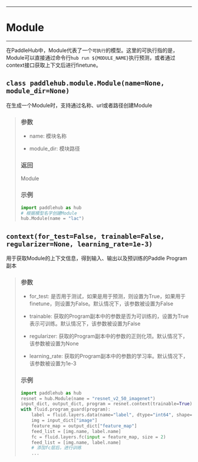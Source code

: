 ----
# Module
----
在PaddleHub中，Module代表了一个`可执行`的模型。这里的可执行指的是，Module可以直接通过命令行`hub run ${MODULE_NAME}`执行预测，或者通过context接口获取上下文后进行finetune。

## `class paddlehub.module.Module(name=None, module_dir=None)`
在生成一个Module时，支持通过名称、url或者路径创建Module
> ### 参数
> * name: 模块名称
>
> * module_dir: 模块路径
>
> ### 返回
> Module
>
> ### 示例
>
> ```python
> import paddlehub as hub
> # 根据模型名字创建Module
> hub.Module(name = "lac")
> ```

## `context(for_test=False, trainable=False, regularizer=None, learning_rate=1e-3)`
用于获取Module的上下文信息，得到输入、输出以及预训练的Paddle Program副本
> ### 参数
> * for_test: 是否用于测试，如果是用于预测，则设置为True，如果用于finetune，则设置为False。默认情况下，该参数被设置为False
>
> * trainable: 获取的Program副本中的参数是否为可训练的，设置为True表示可训练。默认情况下，该参数被设置为False
>
> * regularizer: 获取的Program副本中的参数的正则化项。默认情况下，该参数被设置为None
>
> * learning_rate: 获取的Program副本中的参数的学习率。默认情况下，该参数被设置为1e-3
>
> ### 示例
>
> ```python
> import paddlehub as hub
> resnet = hub.Module(name = "resnet_v2_50_imagenet")
> input_dict, output_dict, program = resnet.context(trainable=True)
> with fluid.program_guard(program):
>     label = fluid.layers.data(name="label", dtype="int64", shape=[1])
>     img = input_dict["image"]
>     feature_map = output_dict["feature_map"]
>     feed_list = [img.name, label.name]
>     fc = fluid.layers.fc(input = feature_map, size = 2)
>     feed_list = [img.name, label.name]
>     # 添加fc层后，进行训练
>     ...
> ```
